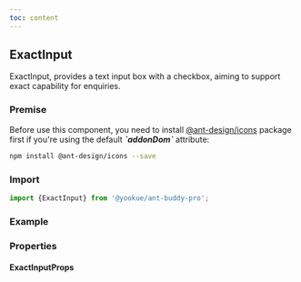 ```yaml
---
toc: content
---
```


## ExactInput

ExactInput, provides a text input box with a checkbox, aiming to support exact capability for enquiries.

### Premise

<Alert type='info'>
  Before use this component, you need to install <a href='https://github.com/ant-design/ant-design-icons' target='_blank'>@ant-design/icons</a> package first if you're using the default <b><i>`addonDom`</i></b> attribute:
</Alert>

```bash
npm install @ant-design/icons --save
```

### Import

```jsx | pure
import {ExactInput} from '@yookue/ant-buddy-pro';
```

### Example

<code src="./demo.en-US.tsx"></code>

### Properties

#### ExactInputProps

<API src="@/form/ExactInput/index.tsx" hideTitle></API>
